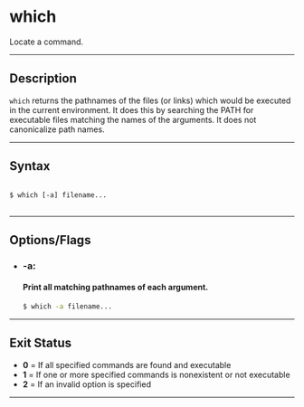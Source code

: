 # which
Locate a command.

---

## Description
`which` returns the pathnames of the files (or links) which would be executed in the current environment. It does this by searching the PATH for executable files matching the names of the arguments. It does not canonicalize path names. 

---

## Syntax

<pre>
<code>
$ which [-a] filename...
</code>
</pre>

---

## Options/Flags
- ### -a:
  #### Print all matching pathnames of each argument.
    ```bash
    $ which -a filename...
    ```

---

## Exit Status
- **0** = If all specified commands are found and executable
- **1** = If one or more specified commands is nonexistent or not executable
- **2** = If an invalid option is specified

---